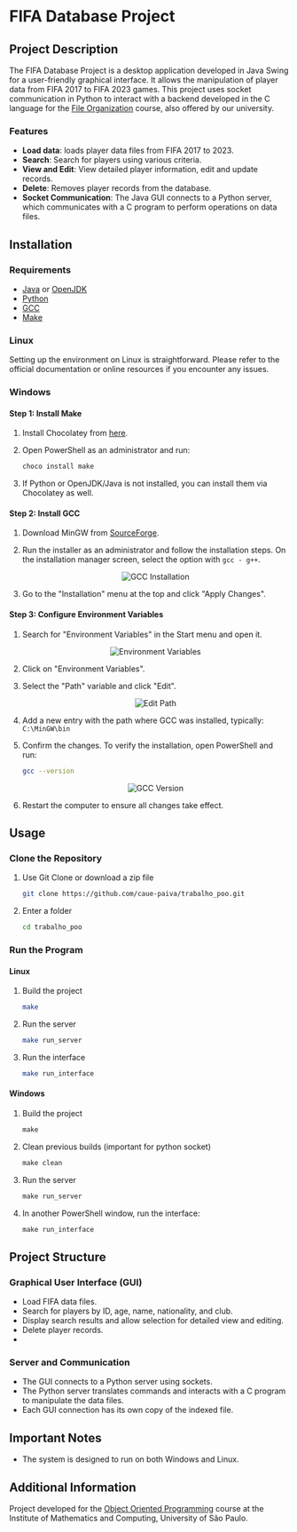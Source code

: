 # FIFA Database Project

## Project Description

The FIFA Database Project is a desktop application developed in Java Swing for a user-friendly graphical interface. It allows the manipulation of player data from FIFA 2017 to FIFA 2023 games. This project uses socket communication in Python to interact with a backend developed in the C language for the [File Organization](https://uspdigital.usp.br/jupiterweb/obterDisciplina?sgldis=SCC0215&codcur=55041&codhab=0) course, also offered by our university.

### Features

- **Load data**: loads player data files from FIFA 2017 to 2023.
- **Search**: Search for players using various criteria.
- **View and Edit**: View detailed player information, edit and update records.
- **Delete**: Removes player records from the database.
- **Socket Communication**: The Java GUI connects to a Python server, which communicates with a C program to perform operations on data files.

## Installation

### Requirements

- [Java](https://www.oracle.com/java/technologies/javase-downloads.html) or [OpenJDK](https://openjdk.java.net/)
- [Python](https://www.python.org/)
- [GCC](https://gcc.gnu.org/)
- [Make](https://www.gnu.org/software/make/)

### Linux

Setting up the environment on Linux is straightforward. Please refer to the official documentation or online resources if you encounter any issues.

### Windows

#### Step 1: Install Make

1. Install Chocolatey from [here](https://chocolatey.org/install).
2. Open PowerShell as an administrator and run:

    ```powershell
    choco install make
    ```

3. If Python or OpenJDK/Java is not installed, you can install them via Chocolatey as well.

#### Step 2: Install GCC

1. Download MinGW from [SourceForge](https://sourceforge.net/projects/mingw/).
2. Run the installer as an administrator and follow the installation steps. On the installation manager screen, select the option with `gcc - g++`.

    <p align="center">
      <img src="readmeImgs/z.png" alt="GCC Installation">
    </p>

3. Go to the "Installation" menu at the top and click "Apply Changes".

#### Step 3: Configure Environment Variables

1. Search for "Environment Variables" in the Start menu and open it.

    <p align="center">
      <img src="readmeImgs/w.png" alt="Environment Variables">
    </p>

2. Click on "Environment Variables".
3. Select the "Path" variable and click "Edit".

    <p align="center">
      <img src="readmeImgs/a.png" alt="Edit Path">
    </p>

4. Add a new entry with the path where GCC was installed, typically: ``C:\MinGW\bin``

5. Confirm the changes. To verify the installation, open PowerShell and run:

    ```bash
    gcc --version
    ```

    <p align="center">
      <img src="readmeImgs/c.png" alt="GCC Version">
    </p>

6. Restart the computer to ensure all changes take effect.

## Usage

### Clone the Repository

1. Use Git Clone or download a zip file
    ```bash
    git clone https://github.com/caue-paiva/trabalho_poo.git
    ```
2. Enter a folder
    ```bash
    cd trabalho_poo
    ```

### Run the Program

#### Linux

1. Build the project
    ```bash
    make
    ```

2. Run the server
    ```bash
    make run_server
    ```

3. Run the interface
    ```bash
    make run_interface
    ```

#### Windows

1. Build the project
    ```powershell
    make
    ```

2. Clean previous builds (important for python socket)
    ```powershell
    make clean
    ```

3. Run the server
    ```powershell
    make run_server
    ```

4. In another PowerShell window, run the interface:
    ```powershell
    make run_interface
    ```

## Project Structure

### Graphical User Interface (GUI)

- Load FIFA data files.
- Search for players by ID, age, name, nationality, and club.
- Display search results and allow selection for detailed view and editing.
- Delete player records.
- 
### Server and Communication

- The GUI connects to a Python server using sockets.
- The Python server translates commands and interacts with a C program to manipulate the data files.
- Each GUI connection has its own copy of the indexed file.

## Important Notes

- The system is designed to run on both Windows and Linux.

## Additional Information

Project developed for the [Object Oriented Programming](https://uspdigital.usp.br/jupiterweb/obterDisciplina?sgldis=SSC0103&codcur=55041&codhab=0) course at the Institute of Mathematics and Computing, University of São Paulo.
